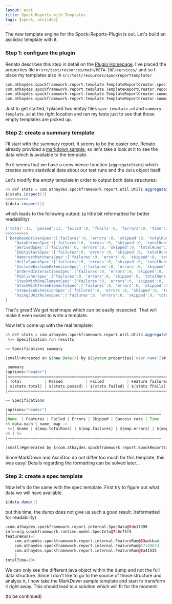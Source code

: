 ```yaml
---
layout: post
title: Spock-Reports with Templates
tags: [spock, asciidoc]
---
```


The new template engine for the Spock-Reports-Plugin is out. Let's build an asciidoc template with it.

### Step 1: configure the plugin

Renato describes this step in detail on the [Plugin Homepage](https://github.com/renatoathaydes/spock-reports). I've placed the properties file in `src/test/resources/main/META-INF/services/` and so I place my templates also in `src/test/resources/spockreporttemplate/`

```groovy
com.athaydes.spockframework.report.template.TemplateReportCreator.specTemplateFile=/spockreporttemplate/spec-template.ad
com.athaydes.spockframework.report.template.TemplateReportCreator.reportFileExtension=ad
com.athaydes.spockframework.report.template.TemplateReportCreator.summaryTemplateFile=/spockreporttemplate/summary-template.ad
com.athaydes.spockframework.report.template.TemplateReportCreator.summaryFileName=summary.ad
```

Just to get started, I placed two emtpy files `spec-template.ad` and `summary-template.ad` at the right location and ran my tests just to see that those empty templates are picked up.

### Step 2: create a summary template

I'll start with the summary report. It seems to be the easier one. Renato already provided a [markdown sample](https://raw.githubusercontent.com/renatoathaydes/spock-reports/master/src/main/resources/templateReportCreator/summary-template.md), so let's take a look at it to see the data which is available to the template.

So it seems that we have a convinience function (`aggregateStats`) which creates some statistical data about our test runs and the `data` object itself.

Let's modify the empty template in order to output both data structures:

```groovy
<% def stats = com.athaydes.spockframework.report.util.Utils.aggregateStats( data ) %>
${stats.inspect()}
>>>>>>>>>>
${data.inspect()}
```

which leads to the following output: (a little bit reformatted for better readability)

```groovy
['total':13, 'passed':13, 'failed':0, 'fFails':0, 'fErrors':0, 'time':258.0, 'successRate':1.0]
>>>>>>>>>>
['DatabaseDrivenSpec':['failures':0, 'errors':0, 'skipped':0, 'totalRuns':1, 'successRate':1.0, 'time':67], 
	'DataDrivenSpec':['failures':0, 'errors':0, 'skipped':0, 'totalRuns':3, 'successRate':1.0, 'time':19], 
	'DerivedSpec':['failures':0, 'errors':0, 'skipped':0, 'totalRuns':2, 'successRate':1.0, 'time':16], 
	'EmptyStackSpec':['failures':0, 'errors':0, 'skipped':0, 'totalRuns':4, 'successRate':1.0, 'time':20], 
	'HamcrestMatchersSpec':['failures':0, 'errors':0, 'skipped':0, 'totalRuns':1, 'successRate':1.0, 'time':21], 
	'HelloSpockSpec':['failures':0, 'errors':0, 'skipped':0, 'totalRuns':1, 'successRate':1.0, 'time':3], 
	'IncludeExcludeExtensionSpec':['failures':0, 'errors':0, 'skipped':0, 'totalRuns':3, 'successRate':1.0, 'time':3], 
	'OrderedInteractionsSpec':['failures':0, 'errors':0, 'skipped':0, 'totalRuns':1, 'successRate':1.0, 'time':49], 
	'PublisherSpec':['failures':0, 'errors':0, 'skipped':0, 'totalRuns':2, 'successRate':1.0, 'time':24], 
	'StackWithOneElementSpec':['failures':0, 'errors':0, 'skipped':0, 'totalRuns':4, 'successRate':1.0, 'time':4], 
	'StackWithThreeElementsSpec':['failures':0, 'errors':0, 'skipped':0, 'totalRuns':4, 'successRate':1.0, 'time':7], 
	'StepwiseExtensionSpec':['failures':0, 'errors':0, 'skipped':0, 'totalRuns':3, 'successRate':1.0, 'time':4], 
	'UsingJUnitRulesSpec':['failures':0, 'errors':0, 'skipped':0, 'totalRuns':1, 'successRate':1.0, 'time':21]
]
```

That's great! We get hashmaps which can be easily inspected. That will make it even easier to write a template.

Now let's come up with the real template:

```groovy
<% def stats = com.athaydes.spockframework.report.util.Utils.aggregateStats( data )
 %>= Specification run results

== Specifications summary

[small>#created on ${new Date()} by ${System.properties['user.name']}#

.summary
[options="header"]
|==================================================================================================================================
| Total          | Passed          | Failed          | Feature failures | Feature errors   | Success rate        | Total time (ms) 
| ${stats.total} | ${stats.passed} | ${stats.failed} | ${stats.fFails}  | ${stats.fErrors} | ${stats.successRate}| ${stats.time}   
|==================================================================================================================================

== Specifications

[options="header"]
|===================================================================
|Name  | Features | Failed | Errors | Skipped | Success rate | Time 
<% data.each { name, map ->
 %>| $name | ${map.totalRuns} | ${map.failures} | ${map.errors} | ${map.skipped} | ${map.successRate} | ${map.time} 
<% } %>
|===================================================================

[small]#generated by ${com.athaydes.spockframework.report.SpockReportExtension.PROJECT_URL}[Athaydes Spock Reports]#
```

Since MarkDown and AsciiDoc do not differ too much for this template, this was easy! Details regarding the formatting can be solved later...

### Step 3: create a spec template

Now let's do the same with the spec template. First try to figure out what data we will have available. 

```groovy
${data.dump()}
```

but this time, the dump does not give us such a good result: (reformatted for readability)

```groovy
<com.athaydes.spockframework.report.internal.SpecData@5de17399 
info=org.spockframework.runtime.model.SpecInfo@7c6c71f5
featureRuns=[
	com.athaydes.spockframework.report.internal.FeatureRun@33adcba4,
	com.athaydes.spockframework.report.internal.FeatureRun@5714967d,
	com.athaydes.spockframework.report.internal.FeatureRun@8a41535
	] 
totalTime=10>
```

We can only see the different java object within the dump and not the full data structure. Since I don't like to go to the source of those structure and analyze it, I now take the MarkDown sample template and start to transform it right away. This should lead to a solution which will fit for the moment:



(to be continued)

